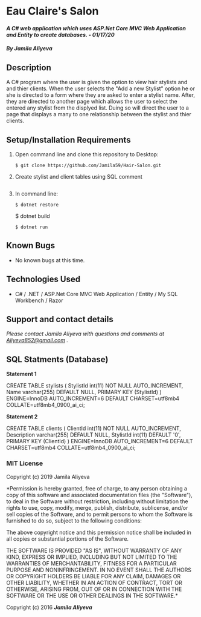 # Eau Claire's Salon

#### _A C# web application which uses ASP.Net Core MVC Web Application and Entity to create databases.  - 01/17/20_

#### _By **Jamila Aliyeva**_

## Description

A C# program where the user is given the option to view  hair stylists and and thier clients. When the user selects the "Add a new Stylist" option he or she is directed to a form where they are asked to enter a stylist name. After, they are directed to another page which allows the user to select the entered any stylist from the displyed list. Duing so will direct the user to a page that displays a many to one relationship between the stylist and thier clients.

## Setup/Installation Requirements

1. Open command line and clone this repository to Desktop:
    ```
    $ git clone https://github.com/Jamila59/Hair-Salon.git
    ```
2. Create stylist and client tables using SQL comment
    ```
3. In command line:
    ```
    $ dotnet restore 
    ```
    $ dotnet build
    ```
    $ dotnet run
    ```

## Known Bugs
* No known bugs at this time.

## Technologies Used
* C# / .NET / ASP.Net Core MVC Web Application /  Entity / My SQL Workbench / Razor 

## Support and contact details

_Please contact Jamila Aliyeva with questions and comments at Aliyeva852@gmail.com ._

## SQL Statments (Database)

**Statement 1**

CREATE TABLE stylists ( StylistId int(11) NOT NULL AUTO_INCREMENT, Name varchar(255) DEFAULT NULL, PRIMARY KEY (StylistId) ) ENGINE=InnoDB AUTO_INCREMENT=6 DEFAULT CHARSET=utf8mb4 COLLATE=utf8mb4_0900_ai_ci;

**Statement 2**

CREATE TABLE clients ( ClientId int(11) NOT NULL AUTO_INCREMENT, Description varchar(255) DEFAULT NULL, StylistId int(11) DEFAULT '0', PRIMARY KEY (ClientId) ) ENGINE=InnoDB AUTO_INCREMENT=6 DEFAULT CHARSET=utf8mb4 COLLATE=utf8mb4_0900_ai_ci;



### MIT License
Copyright (c) 2019 Jamila Aliyeva

*Permission is hereby granted, free of charge, to any person obtaining a copy of this software and associated documentation files (the "Software"), to deal in the Software without restriction, including without limitation the rights to use, copy, modify, merge, publish, distribute, sublicense, and/or sell copies of the Software, and to permit persons to whom the Software is furnished to do so, subject to the following conditions:

The above copyright notice and this permission notice shall be included in all copies or substantial portions of the Software.

THE SOFTWARE IS PROVIDED "AS IS", WITHOUT WARRANTY OF ANY KIND, EXPRESS OR IMPLIED, INCLUDING BUT NOT LIMITED TO THE WARRANTIES OF MERCHANTABILITY, FITNESS FOR A PARTICULAR PURPOSE AND NONINFRINGEMENT. IN NO EVENT SHALL THE AUTHORS OR COPYRIGHT HOLDERS BE LIABLE FOR ANY CLAIM, DAMAGES OR OTHER LIABILITY, WHETHER IN AN ACTION OF CONTRACT, TORT OR OTHERWISE, ARISING FROM, OUT OF OR IN CONNECTION WITH THE SOFTWARE OR THE USE OR OTHER DEALINGS IN THE SOFTWARE.*


Copyright (c) 2016 **_Jamila Aliyeva_**



